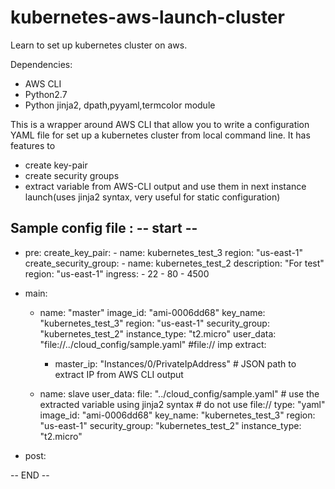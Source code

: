 # kubernetes-aws-launch-cluster
Learn to set up kubernetes cluster on aws.

Dependencies:
- AWS CLI
- Python2.7
- Python jinja2, dpath,pyyaml,termcolor module

This is a wrapper around AWS CLI that allow you to write a configuration YAML file for set up a kubernetes cluster from local command line.
It has features to 
- create key-pair
- create security groups
- extract variable from AWS-CLI output and use them in next instance launch(uses jinja2 syntax, very useful for static configuration)

Sample config file :
-- start --
---
- pre:
    create_key_pair:
      - name: kubernetes_test_3
        region: "us-east-1"
    create_security_group:
      - name: kubernetes_test_2
        description: "For test"
        region: "us-east-1"
        ingress:
          - 22
          - 80
          - 4500
    
- main:
  - name: "master"
    image_id: "ami-0006dd68"
    key_name: "kubernetes_test_3" 
    region: "us-east-1"
    security_group: "kubernetes_test_2"
    instance_type: "t2.micro"
    user_data: "file://../cloud_config/sample.yaml" #file:// imp
    extract:
      - master_ip: "Instances/0/PrivateIpAddress" # JSON path to extract IP from AWS CLI output

  - name: slave
    user_data: 
      file: "../cloud_config/sample.yaml" # use the extracted variable using jinja2 syntax # do not use file://
      type: "yaml"
    image_id: "ami-0006dd68"
    key_name: "kubernetes_test_3" 
    region: "us-east-1"
    security_group: "kubernetes_test_2"
    instance_type: "t2.micro"


- post:


-- END --


